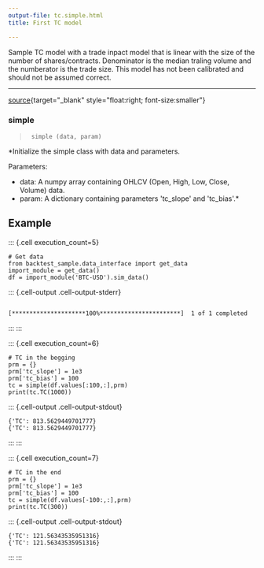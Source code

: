 ```yaml
---
output-file: tc.simple.html
title: First TC model

---
```




<!-- WARNING: THIS FILE WAS AUTOGENERATED! DO NOT EDIT! -->

Sample TC model with a trade inpact model that is linear with the size of the number of shares/contracts. Denominator is the median traling volume and the numberator is the trade size. This model has not been calibrated and should not be assumed correct.

---

[source](https://github.com/silvaac/backtest_sample/blob/main/backtest_sample/tc/simple.py#L11){target="_blank" style="float:right; font-size:smaller"}

### simple

>      simple (data, param)

*Initialize the simple class with data and parameters.

Parameters:
- data: A numpy array containing OHLCV (Open, High, Low, Close, Volume) data.
- param: A dictionary containing parameters 'tc_slope' and 'tc_bias'.*


## Example

::: {.cell execution_count=5}
``` {.python .cell-code}
# Get data
from backtest_sample.data_interface import get_data
import_module = get_data()
df = import_module('BTC-USD').sim_data()
```

::: {.cell-output .cell-output-stderr}
```
[*********************100%***********************]  1 of 1 completed
```
:::
:::


::: {.cell execution_count=6}
``` {.python .cell-code}
# TC in the begging
prm = {}
prm['tc_slope'] = 1e3
prm['tc_bias'] = 100
tc = simple(df.values[:100,:],prm)
print(tc.TC(1000))
```

::: {.cell-output .cell-output-stdout}
```
{'TC': 813.5629449701777}
{'TC': 813.5629449701777}
```
:::
:::


::: {.cell execution_count=7}
``` {.python .cell-code}
# TC in the end
prm = {}
prm['tc_slope'] = 1e3
prm['tc_bias'] = 100
tc = simple(df.values[-100:,:],prm)
print(tc.TC(300))
```

::: {.cell-output .cell-output-stdout}
```
{'TC': 121.56343535951316}
{'TC': 121.56343535951316}
```
:::
:::



